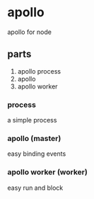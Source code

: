 # apollo

apollo for node

## parts

1. apollo process
2. apollo
3. apollo worker

### process

a simple process

### apollo (master)

easy binding events

### apollo worker (worker)

easy run and block